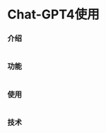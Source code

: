 # Chat-GPT4使用
### 介绍
```python

```
### 功能
```python

```

### 使用
```python

```

### 技术
```python

```